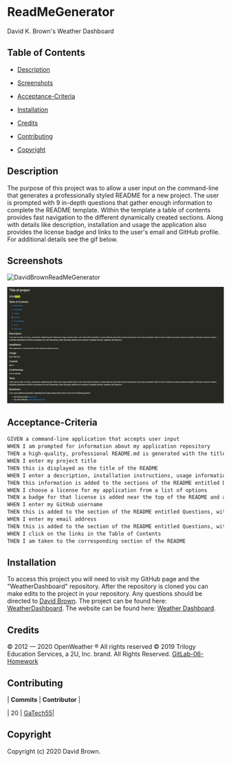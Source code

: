 # ReadMeGenerator

David K. Brown's Weather Dashboard

## Table of Contents

- [Description](#description)

- [Screenshots](#screenshots)

- [Acceptance-Criteria](#Acceptance-Criteria)

- [Installation](#installation)

- [Credits](#credits)

- [Contributing](#contributing)

- [Copyright](#copyright)

## Description

The purpose of this project was to allow a user input on the command-line that generates a professionally styled README for a new project. The user is prompted with 9 in-depth questions that gather enough information to complete the README template. Within the template a table of contents provides fast navigation to the different dynamically created sections. Along with details like description, installation and usage the application also provides the license badge and links to the user's email and GitHub profile. For additional details see the gif below.

## Screenshots

![DavidBrownReadMeGenerator](./Develop/assets/DavidBrownReadMeGenerator.gif)

![ReadMeGeneratorImage](./Develop/assets/ReadMeGeneratorImage.png)

## Acceptance-Criteria

```md
GIVEN a command-line application that accepts user input
WHEN I am prompted for information about my application repository
THEN a high-quality, professional README.md is generated with the title of my project and sections entitled Description, Table of Contents, Installation, Usage, License, Contributing, Tests, and Questions
WHEN I enter my project title
THEN this is displayed as the title of the README
WHEN I enter a description, installation instructions, usage information, contribution guidelines, and test instructions
THEN this information is added to the sections of the README entitled Description, Installation, Usage, Contributing, and Tests
WHEN I choose a license for my application from a list of options
THEN a badge for that license is added near the top of the README and a notice is added to the section of the README entitled License that explains which license the application is covered under
WHEN I enter my GitHub username
THEN this is added to the section of the README entitled Questions, with a link to my GitHub profile
WHEN I enter my email address
THEN this is added to the section of the README entitled Questions, with instructions on how to reach me with additional questions
WHEN I click on the links in the Table of Contents
THEN I am taken to the corresponding section of the README
```

## Installation

To access this project you will need to visit my GitHub page and the "WeatherDashboard" repository. After the repository is cloned you can make edits to the project in your repository. Any questions should be directed to [David Brown](mailto:gatech55@gmail.com). The project can be found here: [WeatherDashboard](https://github.com/GaTech55/WeatherDashboard). The website can be found here: [Weather Dashboard](https://gatech55.github.io/WeatherDashboard/).

## Credits

© 2012 — 2020 OpenWeather ® All rights reserved
© 2019 Trilogy Education Services, a 2U, Inc. brand. All Rights Reserved.
[GitLab-06-Homework](https://gt.bootcampcontent.com/GT-Coding-Boot-Camp/gt-inc-fsf-pt-08-2020-u-c/tree/master/06-Server-Side-APIs/02-Homework)

## Contributing

| **Commits** | **Contributor** |

| 20 | [GaTech55](https://github.com/GaTech55)|

## Copyright

Copyright (c) 2020 David Brown.
